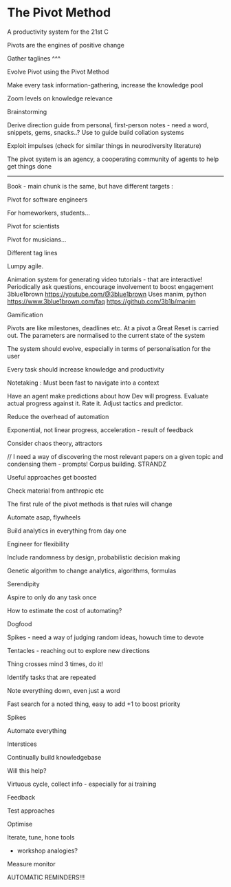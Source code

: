 

# The Pivot Method

A productivity system for the 21st C

Pivots are the engines of positive change

Gather taglines ^^^


Evolve Pivot using the Pivot Method

Make every task information-gathering, increase the knowledge pool

Zoom levels on knowledge relevance

Brainstorming

Derive direction guide from personal, first-person notes - need a word, snippets, gems, snacks..?
Use to guide build  collation systems

Exploit impulses (check for similar things in neurodiversity literature)

The pivot system is an agency, a cooperating community of agents to help get things done

---
Book - main chunk is the same, but have different targets :

Pivot for software engineers

For homeworkers, students...

Pivot for scientists

Pivot for musicians...

Different tag lines

Lumpy agile. 

Animation system for generating video tutorials - that are interactive! Periodically ask questions, encourage involvement to boost engagement
3blue1brown
https://youtube.com/@3blue1brown
Uses manim, python
https://www.3blue1brown.com/faq
https://github.com/3b1b/manim

Gamification

Pivots are like milestones, deadlines etc. At a pivot a Great Reset is carried out. The parameters are normalised to the current state of the system

The system should evolve, especially in terms of personalisation for the user

Every task should increase knowledge and productivity

Notetaking : Must been fast to navigate into a context

Have an agent make predictions about how Dev will progress. Evaluate actual progress against it. Rate it. Adjust tactics and predictor.

Reduce the overhead of automation

Exponential, not linear progress, acceleration - result of feedback

Consider chaos theory, attractors

// I need a way of discovering the most relevant papers on a given topic and condensing them - prompts! Corpus building.  STRANDZ

Useful approaches get boosted

Check material from anthropic etc

The first rule of the pivot methods is that rules will change

Automate asap, flywheels

Build analytics in everything from day one

Engineer for flexibility

Include randomness by design, probabilistic decision making

Genetic algorithm to change analytics, algorithms, formulas

Serendipity

Aspire to only do any task once

How to estimate the cost of automating?

Dogfood

Spikes - need a way of judging random ideas, howuch time to devote

Tentacles - reaching out to explore new directions

Thing crosses mind 3 times, do it!

Identify tasks that are repeated

Note everything down, even just a word 

Fast search for a noted thing, easy to add +1 to boost priority

Spikes

Automate everything



Interstices 

Continually build knowledgebase

Will this help?

Virtuous cycle, collect info - especially for ai training

Feedback

Test approaches

Optimise

Iterate, tune, hone tools

- workshop analogies?

Measure monitor

AUTOMATIC REMINDERS!!!

